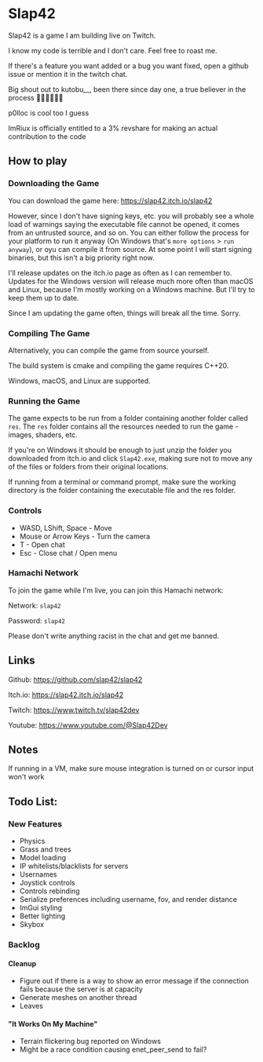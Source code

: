 # Slap42

Slap42 is a game I am building live on Twitch.

I know my code is terrible and I don't care. Feel free to roast me.

If there's a feature you want added or a bug you want fixed, open a github issue or mention it in the twitch chat.

Big shout out to kutobu__, been there since day one, a true believer in the process 🥐🇫🇷🥖🙏💯

p0lloc is cool too I guess

ImRiux is officially entitled to a 3% revshare for making an actual contribution to the code

## How to play

### Downloading the Game

You can download the game here: https://slap42.itch.io/slap42

However, since I don't have signing keys, etc. you will probably see a whole load of warnings saying the executable file cannot be opened, it comes from an untrusted source, and so on. You can either follow the process for your platform to run it anyway (On Windows that's `more options` > `run anyway`), or oyu can compile it from source. At some point I will start signing binaries, but this isn't a big priority right now.

I'll release updates on the itch.io page as often as I can remember to. Updates for the Windows version will release much more often than macOS and Linux, because I'm mostly working on a Windows machine. But I'll try to keep them up to date.

Since I am updating the game often, things will break all the time. Sorry.

### Compiling The Game

Alternatively, you can compile the game from source yourself.

The build system is cmake and compiling the game requires C++20.

Windows, macOS, and Linux are supported.

### Running the Game

The game expects to be run from a folder containing another folder called `res`. The `res` folder contains all the resources needed to run the game - images, shaders, etc.

If you're on Windows it should be enough to just unzip the folder you downloaded from itch.io and click `Slap42.exe`, making sure not to move any of the files or folders from their original locations.

If running from a terminal or command prompt, make sure the working directory is the folder containing the executable file and the res folder.

### Controls

- WASD, LShift, Space - Move
- Mouse or Arrow Keys - Turn the camera
- T - Open chat
- Esc - Close chat / Open menu

### Hamachi Network

To join the game while I'm live, you can join this Hamachi network:

Network: `slap42`

Password: `slap42`

Please don't write anything racist in the chat and get me banned.

## Links

Github: https://github.com/slap42/slap42

Itch.io: https://slap42.itch.io/slap42

Twitch: https://www.twitch.tv/slap42dev

Youtube: https://www.youtube.com/@Slap42Dev

## Notes

If running in a VM, make sure mouse integration is turned on or cursor input won't work

## Todo List:

### New Features

- Physics
- Grass and trees
- Model loading
- IP whitelists/blacklists for servers
- Usernames
- Joystick controls
- Controls rebinding
- Serialize preferences including username, fov, and render distance
- ImGui styling
- Better lighting
- Skybox

### Backlog

#### Cleanup

- Figure out if there is a way to show an error message if the connection fails because the server is at capacity
- Generate meshes on another thread
- Leaves

#### "It Works On My Machine"

- Terrain flickering bug reported on Windows
- Might be a race condition causing enet_peer_send to fail?
